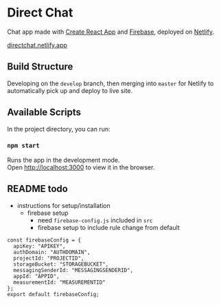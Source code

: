 # Direct Chat

Chat app made with [Create React App](https://github.com/facebook/create-react-app) and [Firebase](https://firebase.google.com/), deployed on [Netlify](https://www.netlify.com/).

[directchat.netlify.app](https://directchat.netlify.app/)

## Build Structure
Developing on the `develop` branch, then merging into `master` for Netlify to automatically pick up and deploy to live site.

## Available Scripts

In the project directory, you can run:

### `npm start`

Runs the app in the development mode.\
Open [http://localhost:3000](http://localhost:3000) to view it in the browser.

## README todo
- instructions for setup/installation
    - firebase setup
        - need `firebase-config.js` included in `src`
        - firebase setup to include rule change from default

```
const firebaseConfig = {
  apiKey: "APIKEY",
  authDomain: "AUTHDOMAIN",
  projectId: "PROJECTID",
  storageBucket: "STORAGEBUCKET",
  messagingSenderId: "MESSAGINGSENDERID",
  appId: "APPID",
  measurementId: "MEASUREMENTID"
};
export default firebaseConfig;
```